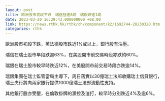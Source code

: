 ```yaml
---
layout: post
title: 歐洲股市初段下跌　瑞信挫逾6成　瑞銀跌逾1成
date: 2023-03-20 16:29:43.000000000 +08:00
link: https://news.rthk.hk/rthk/ch/component/k2/1692744-20230320.htm
categories: rthk
---
```


歐洲股市初段下跌，英法德股市跌近1%或以上，銀行股有沽壓。

瑞信在瑞士股市早段跌逾63%，在美股開市前交易時段亦跌約60%。

瑞銀在瑞士股市較早時跌近12%，在美股開市前交易時段亦跌逾14%。

瑞銀集團在瑞士監管當局主導下，周日落實以30億瑞士法郎收購瑞士信貸銀行，瑞士央行將向兩家銀行提供1000億瑞士法郎流動性支持。

其他銀行股亦受壓，在倫敦掛牌的滙控及渣打，較早時分別跌近4%及逾6%。
